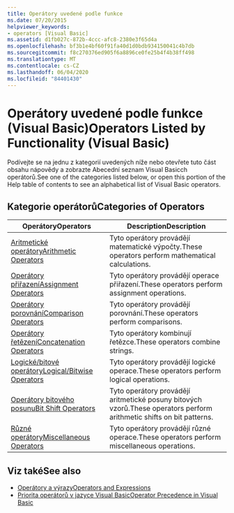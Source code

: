 ```yaml
---
title: Operátory uvedené podle funkce
ms.date: 07/20/2015
helpviewer_keywords:
- operators [Visual Basic]
ms.assetid: d1fb027c-872b-4ccc-afc8-2380e3f65d4a
ms.openlocfilehash: bf3b1e4bf60f91fa40d1d0bdb934150041c4b7db
ms.sourcegitcommit: f8c270376ed905f6a8896ce0fe25b4f4b38ff498
ms.translationtype: MT
ms.contentlocale: cs-CZ
ms.lasthandoff: 06/04/2020
ms.locfileid: "84401430"
---
```

# <a name="operators-listed-by-functionality-visual-basic"></a><span data-ttu-id="b99bd-102">Operátory uvedené podle funkce (Visual Basic)</span><span class="sxs-lookup"><span data-stu-id="b99bd-102">Operators Listed by Functionality (Visual Basic)</span></span>
<span data-ttu-id="b99bd-103">Podívejte se na jednu z kategorií uvedených níže nebo otevřete tuto část obsahu nápovědy a zobrazte Abecední seznam Visual Basicch operátorů.</span><span class="sxs-lookup"><span data-stu-id="b99bd-103">See one of the categories listed below, or open this portion of the Help table of contents to see an alphabetical list of Visual Basic operators.</span></span>  
  
## <a name="categories-of-operators"></a><span data-ttu-id="b99bd-104">Kategorie operátorů</span><span class="sxs-lookup"><span data-stu-id="b99bd-104">Categories of Operators</span></span>  
  
|<span data-ttu-id="b99bd-105">Operátory</span><span class="sxs-lookup"><span data-stu-id="b99bd-105">Operators</span></span>|<span data-ttu-id="b99bd-106">Description</span><span class="sxs-lookup"><span data-stu-id="b99bd-106">Description</span></span>|  
|---------------|-----------------|  
|[<span data-ttu-id="b99bd-107">Aritmetické operátory</span><span class="sxs-lookup"><span data-stu-id="b99bd-107">Arithmetic Operators</span></span>](arithmetic-operators.md)|<span data-ttu-id="b99bd-108">Tyto operátory provádějí matematické výpočty.</span><span class="sxs-lookup"><span data-stu-id="b99bd-108">These operators perform mathematical calculations.</span></span>|  
|[<span data-ttu-id="b99bd-109">Operátory přiřazení</span><span class="sxs-lookup"><span data-stu-id="b99bd-109">Assignment Operators</span></span>](assignment-operators.md)|<span data-ttu-id="b99bd-110">Tyto operátory provádějí operace přiřazení.</span><span class="sxs-lookup"><span data-stu-id="b99bd-110">These operators perform assignment operations.</span></span>|  
|[<span data-ttu-id="b99bd-111">Operátory porovnání</span><span class="sxs-lookup"><span data-stu-id="b99bd-111">Comparison Operators</span></span>](comparison-operators.md)|<span data-ttu-id="b99bd-112">Tyto operátory provádějí porovnání.</span><span class="sxs-lookup"><span data-stu-id="b99bd-112">These operators perform comparisons.</span></span>|  
|[<span data-ttu-id="b99bd-113">Operátory řetězení</span><span class="sxs-lookup"><span data-stu-id="b99bd-113">Concatenation Operators</span></span>](concatenation-operators.md)|<span data-ttu-id="b99bd-114">Tyto operátory kombinují řetězce.</span><span class="sxs-lookup"><span data-stu-id="b99bd-114">These operators combine strings.</span></span>|  
|[<span data-ttu-id="b99bd-115">Logické/bitové operátory</span><span class="sxs-lookup"><span data-stu-id="b99bd-115">Logical/Bitwise Operators</span></span>](logical-bitwise-operators.md)|<span data-ttu-id="b99bd-116">Tyto operátory provádějí logické operace.</span><span class="sxs-lookup"><span data-stu-id="b99bd-116">These operators perform logical operations.</span></span>|  
|[<span data-ttu-id="b99bd-117">Operátory bitového posunu</span><span class="sxs-lookup"><span data-stu-id="b99bd-117">Bit Shift Operators</span></span>](bit-shift-operators.md)|<span data-ttu-id="b99bd-118">Tyto operátory provádějí aritmetické posuny bitových vzorů.</span><span class="sxs-lookup"><span data-stu-id="b99bd-118">These operators perform arithmetic shifts on bit patterns.</span></span>|  
|[<span data-ttu-id="b99bd-119">Různé operátory</span><span class="sxs-lookup"><span data-stu-id="b99bd-119">Miscellaneous Operators</span></span>](miscellaneous-operators.md)|<span data-ttu-id="b99bd-120">Tyto operátory provádějí různé operace.</span><span class="sxs-lookup"><span data-stu-id="b99bd-120">These operators perform miscellaneous operations.</span></span>|  
  
## <a name="see-also"></a><span data-ttu-id="b99bd-121">Viz také</span><span class="sxs-lookup"><span data-stu-id="b99bd-121">See also</span></span>

- [<span data-ttu-id="b99bd-122">Operátory a výrazy</span><span class="sxs-lookup"><span data-stu-id="b99bd-122">Operators and Expressions</span></span>](../../programming-guide/language-features/operators-and-expressions/index.md)
- [<span data-ttu-id="b99bd-123">Priorita operátorů v jazyce Visual Basic</span><span class="sxs-lookup"><span data-stu-id="b99bd-123">Operator Precedence in Visual Basic</span></span>](operator-precedence.md)
